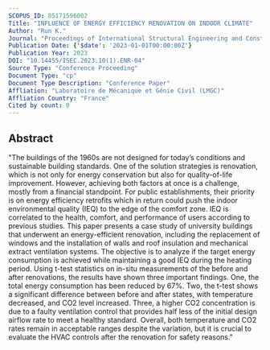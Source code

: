 ```yaml
---
SCOPUS_ID: 85171596002
Title: "INFLUENCE OF ENERGY EFFICIENCY RENOVATION ON INDOOR CLIMATE"
Author: "Run K."
Journal: "Proceedings of International Structural Engineering and Construction"
Publication Date: {'$date': '2023-01-01T00:00:00Z'}
Publication Year: 2023
DOI: "10.14455/ISEC.2023.10(1).ENR-04"
Source Type: "Conference Proceeding"
Document Type: "cp"
Document Type Description: "Conference Paper"
Affliation: "Laboratoire de Mécanique et Génie Civil (LMGC)"
Affliation Country: "France"
Cited by count: 0
---
```


## Abstract
"The buildings of the 1960s are not designed for today’s conditions and sustainable building standards. One of the solution strategies is renovation, which is not only for energy conservation but also for quality-of-life improvement. However, achieving both factors at once is a challenge, mostly from a financial standpoint. For public establishments, their priority is on energy efficiency retrofits which in return could push the indoor environmental quality (IEQ) to the edge of the comfort zone. IEQ is correlated to the health, comfort, and performance of users according to previous studies. This paper presents a case study of university buildings that underwent an energy-efficient renovation, including the replacement of windows and the installation of walls and roof insulation and mechanical extract ventilation systems. The objective is to analyze if the target energy consumption is achieved while maintaining a good IEQ during the heating period. Using t-test statistics on in-situ measurements of the before and after renovations, the results have shown three important findings. One, the total energy consumption has been reduced by 67%. Two, the t-test shows a significant difference between before and after states, with temperature decreased, and CO2 level increased. Three, a higher CO2 concentration is due to a faulty ventilation control that provides half less of the initial design airflow rate to meet a healthy standard. Overall, both temperature and CO2 rates remain in acceptable ranges despite the variation, but it is crucial to evaluate the HVAC controls after the renovation for safety reasons."
